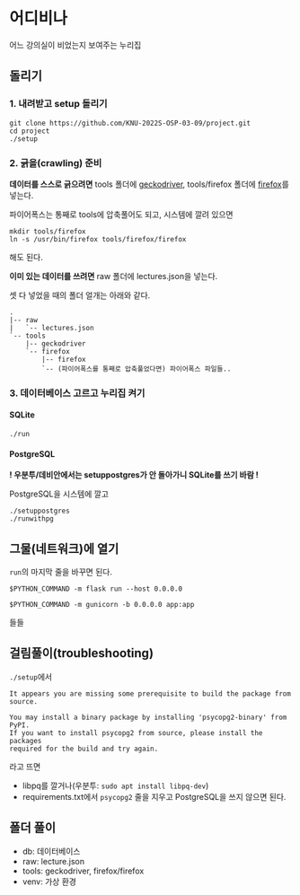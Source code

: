 # 어디비나

어느 강의실이 비었는지 보여주는 누리집

## 돌리기

### 1. 내려받고 setup 돌리기

```
git clone https://github.com/KNU-2022S-OSP-03-09/project.git
cd project
./setup
```

### 2. 긁을(crawling) 준비

**데이터를 스스로 긁으려면** tools 폴더에 [geckodriver](https://github.com/mozilla/geckodriver/releases/), tools/firefox 폴더에 [firefox](https://www.mozilla.org/ko/firefox/linux/)를 넣는다.

파이어폭스는 통째로 tools에 압축풀어도 되고, 시스템에 깔려 있으면

```
mkdir tools/firefox
ln -s /usr/bin/firefox tools/firefox/firefox
```

해도 된다.

**이미 있는 데이터를 쓰려면** raw 폴더에 lectures.json을 넣는다.

셋 다 넣었을 때의 폴더 얼개는 아래와 같다.

```
.
|-- raw
|   `-- lectures.json
`-- tools
    |-- geckodriver
    `-- firefox
        |-- firefox
        `-- (파이어폭스를 통째로 압축풀었다면) 파이어폭스 파일들..
```

### 3. 데이터베이스 고르고 누리집 켜기

#### SQLite

```
./run
```

#### PostgreSQL

**! 우분투/데비안에서는 setuppostgres가 안 돌아가니 SQLite를 쓰기 바람 !**

PostgreSQL을 시스템에 깔고

```
./setuppostgres
./runwithpg
```

## 그물(네트워크)에 열기

`run`의 마지막 줄을 바꾸면 된다.

`$PYTHON_COMMAND -m flask run --host 0.0.0.0`

`$PYTHON_COMMAND -m gunicorn -b 0.0.0.0 app:app`

들들

## 걸림풀이(troubleshooting)

`./setup`에서

```
It appears you are missing some prerequisite to build the package from source.

You may install a binary package by installing 'psycopg2-binary' from PyPI.
If you want to install psycopg2 from source, please install the packages
required for the build and try again.
```

라고 뜨면

- libpq를 깔거나(우분투: `sudo apt install libpq-dev`)
- requirements.txt에서 `psycopg2` 줄을 지우고 PostgreSQL을 쓰지 않으면 된다.

## 폴더 풀이

- db: 데이터베이스
- raw: lecture.json
- tools: geckodriver, firefox/firefox
- venv: 가상 환경
